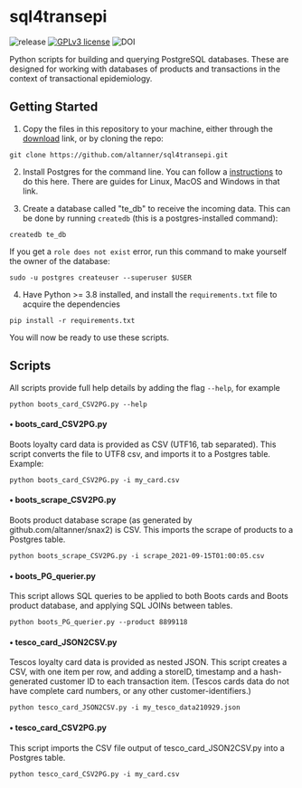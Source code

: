 # sql4transepi

  ![release](https://img.shields.io/badge/release-beta-brightgreen)
  [![GPLv3 license](https://img.shields.io/badge/licence-GPL_v3-blue.svg)](http://perso.crans.org/besson/LICENSE.html)
  ![DOI](https://img.shields.io/badge/DOI-TBC-blue.svg)

Python scripts for building and querying PostgreSQL databases. These are designed for working with databases of products and transactions in the context of transactional epidemiology.

## Getting Started

1. Copy the files in this repository to your machine, either through the [download](https://github.com/altanner/sql4transepi/archive/refs/heads/main.zip) link, or by cloning the repo:

`git clone https://github.com/altanner/sql4transepi.git`

2. Install Postgres for the command line. You can follow a [instructions](https://www.postgresqltutorial.com/install-postgresql/) to do this here. There are guides for Linux, MacOS and Windows in that link.

3. Create a database called "te_db" to receive the incoming data. This can be done by running `createdb` (this is a postgres-installed command):

`createdb te_db`

If you get a `role does not exist` error, run this command to make yourself the owner of the database:

`sudo -u postgres createuser --superuser $USER`

4. Have Python >= 3.8 installed, and install the `requirements.txt` file to acquire the dependencies

`pip install -r requirements.txt`

You will now be ready to use these scripts.


## Scripts

All scripts provide full help details by adding the flag `--help`, for example

```python boots_card_CSV2PG.py --help```

#### • boots_card_CSV2PG.py 
Boots loyalty card data is provided as CSV (UTF16, tab separated). This script converts the file to UTF8 csv, and imports it to a Postgres table. Example:

```python boots_card_CSV2PG.py -i my_card.csv```


#### • boots_scrape_CSV2PG.py
Boots product database scrape (as generated by github.com/altanner/snax2) is CSV. This imports the scrape of products to a Postgres table.

```python boots_scrape_CSV2PG.py -i scrape_2021-09-15T01:00:05.csv```


#### • boots_PG_querier.py
This script allows SQL queries to be applied to both Boots cards and Boots product database, and applying SQL JOINs between tables.

```python boots_PG_querier.py --product 8899118```


#### • tesco_card_JSON2CSV.py 
Tescos loyalty card data is provided as nested JSON. This script creates a CSV, with one item per row, and adding a storeID, timestamp and a hash-generated customer ID to each transaction item. (Tescos cards data do not have complete card numbers, or any other customer-identifiers.)

```python tesco_card_JSON2CSV.py -i my_tesco_data210929.json```


#### • tesco_card_CSV2PG.py 
This script imports the CSV file output of tesco_card_JSON2CSV.py into a Postgres table.

```python tesco_card_CSV2PG.py -i my_card.csv```

